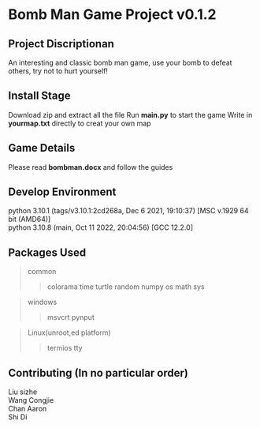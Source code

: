 # Bomb Man Game Project v0.1.2
## Project Discriptionan  
An interesting and classic bomb man game, use your bomb to defeat others,   try not to hurt yourself!

## Install Stage
Download zip and extract all the file
Run **main.py** to start the game
Write in **yourmap.txt** directly to creat your own map
## Game Details
Please read  **bombman.docx** and follow the guides
## Develop Environment
python 3.10.1 (tags/v3.10.1:2cd268a, Dec  6 2021, 19:10:37) [MSC v.1929 64 bit (AMD64)]  
python 3.10.8 (main, Oct 11 2022, 20:04:56) [GCC 12.2.0]

## Packages Used
>common
>>colorama time turtle random numpy os math sys

> windows
>>msvcrt pynput

>Linux(unroot,ed platform)
>>termios tty

## Contributing (In no particular order)
Liu sizhe  
Wang Congjie  
Chan Aaron  
Shi Di



